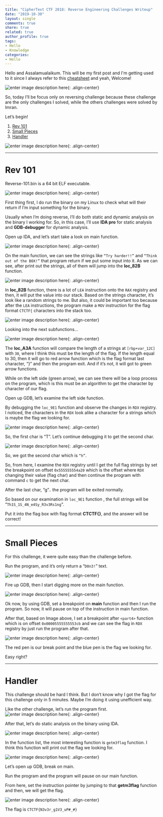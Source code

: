 ```yaml
---
title: "CipherText CTF 2018: Reverse Engineering Challenges Writeup"
date: "2019-10-30"
layout: single
comments: true
share: true
related: true
author_profile: true
tags:
- Hello
- Knowledge
categories:
- Hello
---
```


Hello and Assalamualaikum. This will be my first post and I'm getting used to it since I always refer to this [cheatsheet](https://github.com/adam-p/markdown-here/wiki/Markdown-Cheatsheet "Markdown Cheatsheet") and yeah, Welcome!

![enter image description here](https://lh3.googleusercontent.com/meeiESMrPYV32sTLdvoUSfZbePGJiQshKJzGZCu-8-SB0IHSBtWLKl9v05cpU7ecz85KJ8duFwk_){: .align-center}

So, today I’ll be focus only on reversing challenge because these challenge are the only challenges I solved, while the others challenges were solved by Imran.

Let’s begin!

 1. [Rev 101](#rev-101)
 2. [Small Pieces](#small-pieces)
 3. [Handler](#handler)

![enter image description here](https://lh3.googleusercontent.com/GoP5hZP-aPQlypYf4dDamkm2W57q2k98rM0scPeYciE4jUGHS8iZm1lLo-fswToqbO1ybon9Ywjo){: .align-center}

---
# Rev 101

Reverse-101.bin is a 64 bit ELF executable.

![enter image description here](https://lh3.googleusercontent.com/6ag3w70Bu_D9tD8dW-VZYqTryv9kGiWoRSWB7g7zTk0JTrQjLuejkNOE1Cttf8JALDXeBS7xUfi_){: .align-center}

First thing first, I do run the binary on my Linux to check what will their return if I’m input something for the binary.

Usually when I’m doing reverse, I’ll do both static and dynamic analysis on the binary I working for. So, in this case, I’ll use **IDA pro** for static analysis and **GDB-debugger** for dynamic analysis.

Open up IDA, and let’s start take a look on main function.

![enter image description here](https://lh3.googleusercontent.com/k-XxYeWy9jFI6RNjI0R15sO7ZMRhPLIiMLMa5o5H5YqSkCy_GFujTf6yvThx36xKYjUIWSV9CZSz){: .align-center}

On the main function, we can see the strings like `“Try harder!!”` and `“Think out of the BOX!”` that program return if we put some input into it. As we can see, after print out the strings, all of them will jump into the **loc_82B** function.

![enter image description here](https://lh3.googleusercontent.com/obWxprjgoX_OhIeXtdSXxGZrRf_yGwDx6eC30SqLMwJ-sUsaJ727y1bYcJmxGNc7rcPI6ASDzLDJ){: .align-center}

In **loc_82B** function, there is a lot of `LEA` instruction onto the `RAX` registry and then, it will put the value into our stack. Based on the strings character, it’s look like a random strings to me. But also, it could be important too because after the `LEA` instructions, the program make a `MOV` instruction for the flag format `CTCTF{` characters into the stack too.

![enter image description here](https://lh3.googleusercontent.com/09qHquGZrsRRA3B0mBdcy-0t0ReQDjNbUYHVimfzB9f44kKmV_9sle1v5rcervdMajrfxkHZ1ANV){: .align-center}

Looking into the next subfunctions...

![enter image description here](https://lh3.googleusercontent.com/FXLsBjDwPDXU8dBsBkDv7_5v47g9jRoTuyt20wGxFL_s9s5gPvLJlUGvjqZNLC24hryIuGJDEk2J){: .align-center}

The  **loc_A3A** function will compare the length of a strings at  `[rbp+var_12C]` with `30`, where I think this must be the length of the flag. If the length equal to 30, then it will go to red arrow function which is the flag format last character, “}” and then the program exit. And if it’s not, it will got to green arrow functions.

While on the left side (green arrow), we can see there will be a loop process on the program, which is this must be an algorithm to get the character by character of our flag.

Open up GDB, let’s examine the left side function.

By debugging the `loc_9E1` function and observe the changes in `RDX` registry. I noticed, the characters in the `RDX` look alike a character for a strings which is maybe the flag we looking for.

![enter image description here](https://lh3.googleusercontent.com/YjwHwatGPx1XtQg75XXOvpAlfAZb19NUq0INyJfbY4W15EHm0d8a4WP-GEjVT_tudz_3N397iEKI){: .align-center}

So, the first char is “T”. Let’s continue debugging it to get the second char.

![enter image description here](https://lh3.googleusercontent.com/SaWWdTFAruWjAJ2mS1AvEfP63KTmiDpcUIHtSd42uLrgRFr7-J4HVxCuy6fzn2NgQbHp8mzbGjNt){: .align-center}

So, we got the second char which is `“h”`.

So, from here, I examine the  `RDX`  registry until I get the full flag strings by set the breakpoint on offset  `0x555555554a20` which is the offset where `RDX`  changing their value (flag char) and then continue the program with command `c` to get the next char.

After the last char, “g”.. the program will be exited normally.

So based on our examination in  `loc_9E1` function , the full strings will be “`Th1S_1S_4N_e4Sy_R3v3Rs1ng`“.

Put it into the flag box with flag format  **CTCTF{}**, and the answer will be correct!

---
# Small Pieces
For this challenge, it were quite easy than the challenge before.

Run the program, and it’s only return a “`D0n3!`” text.

![enter image description here](https://lh3.googleusercontent.com/Ypjxg4-p8XmFLiJclULKC6MJLMzpzoqAAtEP55kaXjxmc_7cjOzGTjEo-4UNX2FdxlfrQ8dDETir){: .align-center}

Fire up GDB, then I start digging more on the main function.

![enter image description here](https://lh3.googleusercontent.com/yeHDw6bYdsOa6FA6VUfQZg6fJWnWJAk7L8kBKHp3BpXogcI6r2t90_3XnyD9a-Uyc84083Z3dOcI){: .align-center}

Ok now, by using GDB, set a breakpoint on **main** function and then I run the program. So now, it will pause on top of the instruction in main function.

After that, based on Image above, I set a breakpoint after `<part4>` function which is on offset `0x00005555555553cb` and we can see the flag in `RDX` registry by just run the program after that.

![enter image description here](https://lh3.googleusercontent.com/7d5oz49bDemdJV5BtAMnm-d4Ny3JwNUvoK0VZTydIl8hgojyy6m8ooKmj8k1l3XPo0f6zuY-_kFc){: .align-center}

The red pen is our break point and the blue pen is the flag we looking for.

Easy right?

---

# Handler
This challenge should be hard I think. But I don’t know why I got the flag for this challenge only in 5 minutes. Maybe I’m doing it using unefficient way.

Like the other challenge, let’s run the program first.
![enter image description here](https://lh3.googleusercontent.com/pPM1xXqNErdBIfKdaM2L8IbbPm74Ca9h0mK319Q6jyPbA_5q3sXo0ufIhhqird-NZ7mt1WVzCsQk){: .align-center}

After that, let’s do static analysis on the binary using IDA.

![enter image description here](https://lh3.googleusercontent.com/IjqYLogKY27zkw7zqV29lUtDNDspzTOoxYg5kRM4M6fRkrHFsnuk3XBgzmstbRIF-yiiSot_feVl){: .align-center}

In the function list, the most interesting function is `getm3flag` function. I think this function will print out the flag we looking for.

![enter image description here](https://lh3.googleusercontent.com/QAJOVCrRPO_rrZUKwxXKeQeHobnSBQIBhMdkGeOL-9L9IQ_WHnTu2_fY-X4YzwQkL16vbjYFqhDU){: .align-center}

Let’s open up GDB, break on main.

Run the program and the program will pause on our main function.

From here, set the instruction pointer by jumping to that  **getm3flag**  function and then, we will get the flag.

![enter image description here](https://lh3.googleusercontent.com/68FopwFNNRLMk-MHPO2_nPLzpZEEep7dXO2d8tUYiud_w88CUaEkzhE96jgcYDcUl-j8wZfyvCtj){: .align-center}

  
The flag is `CTCTF{N3v3r_g1V3_uP#_#}`
